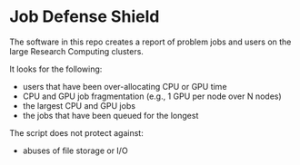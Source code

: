 # Job Defense Shield

The software in this repo creates a report of problem jobs and users on the large Research Computing clusters.

It looks for the following:
+ users that have been over-allocating CPU or GPU time
+ CPU and GPU job fragmentation (e.g., 1 GPU per node over N nodes)
+ the largest CPU and GPU jobs
+ the jobs that have been queued for the longest

The script does not protect against:
+ abuses of file storage or I/O
